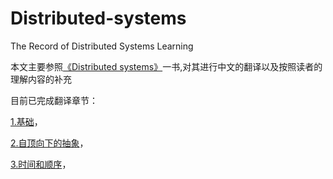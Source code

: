 # Distributed-systems
The Record of Distributed Systems Learning

本文主要参照[《Distributed systems》](http://book.mixu.net/distsys/ebook.html)一书,对其进行中文的翻译以及按照读者的理解内容的补充

目前已完成翻译章节：

[1.基础](book/Basics.md)，

[2.自顶向下的抽象](book/Up%20and%20down%20the%20level%20of%20abstraction.md)，

[3.时间和顺序](book/Time%20and%20order.md)，
